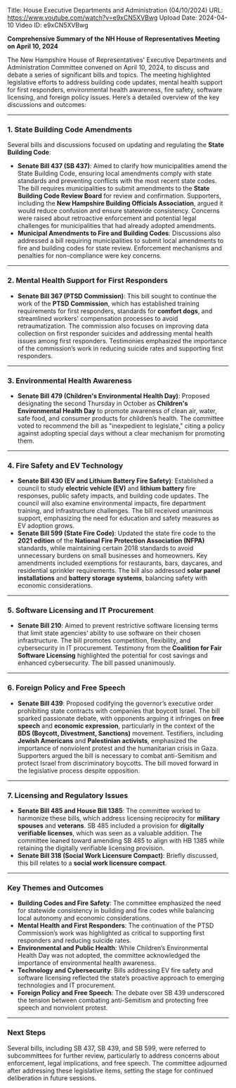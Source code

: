 Title: House Executive Departments and Administration (04/10/2024)
URL: https://www.youtube.com/watch?v=e9xCN5XVBwg
Upload Date: 2024-04-10
Video ID: e9xCN5XVBwg

**Comprehensive Summary of the NH House of Representatives Meeting on April 10, 2024**

The New Hampshire House of Representatives' Executive Departments and Administration Committee convened on April 10, 2024, to discuss and debate a series of significant bills and topics. The meeting highlighted legislative efforts to address building code updates, mental health support for first responders, environmental health awareness, fire safety, software licensing, and foreign policy issues. Here’s a detailed overview of the key discussions and outcomes:

---

### **1. State Building Code Amendments**
Several bills and discussions focused on updating and regulating the **State Building Code**:
- **Senate Bill 437 (SB 437)**: Aimed to clarify how municipalities amend the State Building Code, ensuring local amendments comply with state standards and preventing conflicts with the most recent state codes. The bill requires municipalities to submit amendments to the **State Building Code Review Board** for review and confirmation. Supporters, including the **New Hampshire Building Officials Association**, argued it would reduce confusion and ensure statewide consistency. Concerns were raised about retroactive enforcement and potential legal challenges for municipalities that had already adopted amendments.
- **Municipal Amendments to Fire and Building Codes**: Discussions also addressed a bill requiring municipalities to submit local amendments to fire and building codes for state review. Enforcement mechanisms and penalties for non-compliance were key concerns.

---

### **2. Mental Health Support for First Responders**
- **Senate Bill 367 (PTSD Commission)**: This bill sought to continue the work of the **PTSD Commission**, which has established training requirements for first responders, standards for **comfort dogs**, and streamlined workers' compensation processes to avoid retraumatization. The commission also focuses on improving data collection on first responder suicides and addressing mental health issues among first responders. Testimonies emphasized the importance of the commission’s work in reducing suicide rates and supporting first responders.

---

### **3. Environmental Health Awareness**
- **Senate Bill 479 (Children's Environmental Health Day)**: Proposed designating the second Thursday in October as **Children's Environmental Health Day** to promote awareness of clean air, water, safe food, and consumer products for children’s health. The committee voted to recommend the bill as "inexpedient to legislate," citing a policy against adopting special days without a clear mechanism for promoting them.

---

### **4. Fire Safety and EV Technology**
- **Senate Bill 430 (EV and Lithium Battery Fire Safety)**: Established a council to study **electric vehicle (EV)** and **lithium battery** fire responses, public safety impacts, and building code updates. The council will also examine environmental impacts, fire department training, and infrastructure challenges. The bill received unanimous support, emphasizing the need for education and safety measures as EV adoption grows.
- **Senate Bill 599 (State Fire Code)**: Updated the state fire code to the **2021 edition** of the **National Fire Protection Association (NFPA)** standards, while maintaining certain 2018 standards to avoid unnecessary burdens on small businesses and homeowners. Key amendments included exemptions for restaurants, bars, daycares, and residential sprinkler requirements. The bill also addressed **solar panel installations** and **battery storage systems**, balancing safety with economic considerations.

---

### **5. Software Licensing and IT Procurement**
- **Senate Bill 210**: Aimed to prevent restrictive software licensing terms that limit state agencies’ ability to use software on their chosen infrastructure. The bill promotes competition, flexibility, and cybersecurity in IT procurement. Testimony from the **Coalition for Fair Software Licensing** highlighted the potential for cost savings and enhanced cybersecurity. The bill passed unanimously.

---

### **6. Foreign Policy and Free Speech**
- **Senate Bill 439**: Proposed codifying the governor’s executive order prohibiting state contracts with companies that boycott Israel. The bill sparked passionate debate, with opponents arguing it infringes on **free speech** and **economic expression**, particularly in the context of the **BDS (Boycott, Divestment, Sanctions)** movement. Testifiers, including **Jewish Americans** and **Palestinian activists**, emphasized the importance of nonviolent protest and the humanitarian crisis in Gaza. Supporters argued the bill is necessary to combat anti-Semitism and protect Israel from discriminatory boycotts. The bill moved forward in the legislative process despite opposition.

---

### **7. Licensing and Regulatory Issues**
- **Senate Bill 485 and House Bill 1385**: The committee worked to harmonize these bills, which address licensing reciprocity for **military spouses** and **veterans**. SB 485 included a provision for **digitally verifiable licenses**, which was seen as a valuable addition. The committee leaned toward amending SB 485 to align with HB 1385 while retaining the digitally verifiable licensing provision.
- **Senate Bill 318 (Social Work Licensure Compact)**: Briefly discussed, this bill relates to a **social work licensure compact**.

---

### **Key Themes and Outcomes**
- **Building Codes and Fire Safety**: The committee emphasized the need for statewide consistency in building and fire codes while balancing local autonomy and economic considerations.
- **Mental Health and First Responders**: The continuation of the PTSD Commission’s work was highlighted as critical to supporting first responders and reducing suicide rates.
- **Environmental and Public Health**: While Children’s Environmental Health Day was not adopted, the committee acknowledged the importance of environmental health awareness.
- **Technology and Cybersecurity**: Bills addressing EV fire safety and software licensing reflected the state’s proactive approach to emerging technologies and IT procurement.
- **Foreign Policy and Free Speech**: The debate over SB 439 underscored the tension between combating anti-Semitism and protecting free speech and nonviolent protest.

---

### **Next Steps**
Several bills, including SB 437, SB 439, and SB 599, were referred to subcommittees for further review, particularly to address concerns about enforcement, legal implications, and free speech. The committee adjourned after addressing these legislative items, setting the stage for continued deliberation in future sessions.